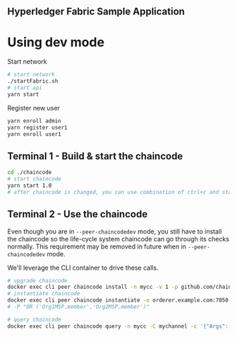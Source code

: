 ## Hyperledger Fabric Sample Application

# Using dev mode

Start network

```sh
# start network
./startFabric.sh
# start api
yarn start
```

Register new user

```sh
yarn enroll admin
yarn register user1
yarn enroll user1
```

## **Terminal 1 - Build & start the chaincode**

```sh
cd ./chaincode
# start chaincode
yarn start 1.0
# after chaincode is changed, you can use combination of ctrl+c and start again
```

## **Terminal 2 - Use the chaincode**

Even though you are in `--peer-chaincodedev` mode, you still have to install the
chaincode so the life-cycle system chaincode can go through its checks normally.
This requirement may be removed in future when in `--peer-chaincodedev` mode.

We'll leverage the CLI container to drive these calls.

```sh
# upgrade chaincode
docker exec cli peer chaincode install -n mycc -v 1 -p github.com/chaincode/loyalty
# instantiate chaincode
docker exec cli peer chaincode instantiate -o orderer.example.com:7050 -C mychannel -n mycc -v 1 -c '{"Args":[]}'
# -P "OR ('Org1MSP.member','Org2MSP.member')"

# query chaincode
docker exec cli peer chaincode query -n mycc -C mychannel -c '{"Args":["ping"]}'
```
